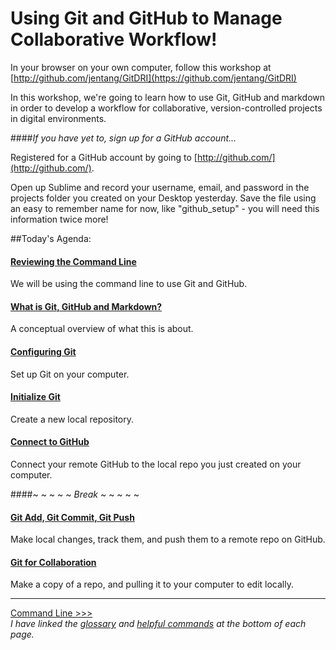 # Using Git and GitHub to Manage Collaborative Workflow!

In your browser on your own computer, follow this workshop at [http://github.com/jentang/GitDRI](https://github.com/jentang/GitDRI)

In this workshop, we're going to learn how to use Git, GitHub and markdown in order to develop a workflow for collaborative, version-controlled projects in digital environments. 

####_If you have yet to, sign up for a GitHub account..._ 

Registered for a GitHub account by going to [http://github.com/](http://github.com/).  

Open up Sublime and record your username, email, and password in the projects folder you created on your Desktop yesterday. Save the file using an easy to remember name for now, like "github_setup" - you will need this information twice more!

##Today's Agenda:

#### [Reviewing the Command Line](commandline.md)
We will be using the command line to use Git and GitHub.

#### [What is Git, GitHub and Markdown?](concept.md)
A conceptual overview of what this is about.

#### [Configuring Git](gitconfig.md)
Set up Git on your computer.

#### [Initialize Git](gitinit.md)
Create a new local repository.

#### [Connect to GitHub](github.md)
Connect your remote GitHub to the local repo you just created on your computer.

####~ ~ ~ ~ ~ _Break_ ~ ~ ~ ~ ~

#### [Git Add, Git Commit, Git Push](gitaction.md)
Make local changes, track them, and push them to a remote repo on GitHub.

#### [Git for Collaboration](gitpull.md)
Make a copy of a repo, and pulling it to your computer to edit locally.

---
[Command Line >>>](commandline.md)  
_I have linked the [glossary](glossary.md) and [helpful commands](helpfulcommands.md) at the bottom of each page._
